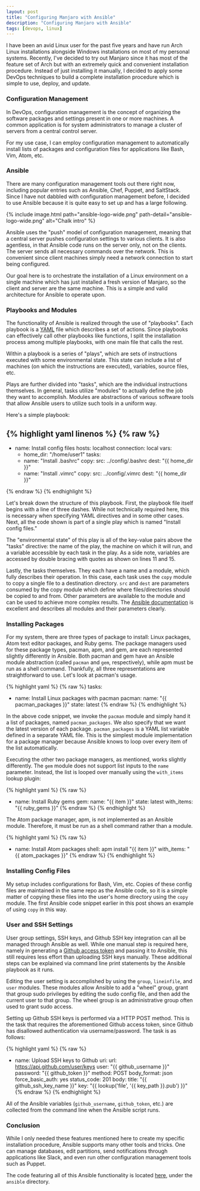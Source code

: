```yaml
---
layout: post
title: "Configuring Manjaro with Ansible"
description: "Configuring Manjaro with Ansible"
tags: [devops, linux]
---
```


I have been an avid Linux user for the past five years and have run Arch Linux
installations alongside Windows installations on most of my personal systems.
Recently, I've decided to try out Manjaro since it has most of the feature set
of Arch but with an extremely quick and convenient installation procedure.
Instead of just installing it manually, I decided to apply some DevOps
techniques to build a complete installation procedure which is simple to use,
deploy, and update.

### Configuration Management

In DevOps, configuration management is the concept of organizing the software
packages and settings present in one or more machines. A common application is
for system administrators to manage a cluster of servers from a central control
server.

For my use case, I can employ configuration management to automatically install
lists of packages and configuration files for applications like Bash, Vim, Atom,
etc.

### Ansible

There are many configuration management tools out there right now, including
popular entries such as Ansible, Chef, Puppet, and SaltStack. Since I have not
dabbled with configuration management before, I decided to use Ansible because
it is quite easy to set up and has a large following.

{% include image.html path="ansible-logo-wide.png"
path-detail="ansible-logo-wide.png" alt="Chalk intro" %}

Ansible uses the "push" model of configuration management, meaning that a
central server pushes configuration settings to various clients. It is also
agentless, in that Ansible code runs on the server only, not on the clients. The
server sends all necessary commands over the network. This is convenient since
client machines simply need a network connection to start being configured.

Our goal here is to orchestrate the installation of a Linux environment on a
single machine which has just installed a fresh version of Manjaro, so the
client and server are the same machine. This is a simple and valid architecture
for Ansible to operate upon.

### Playbooks and Modules

The functionality of Ansible is realized through the use of "playbooks". Each
playbook is a [YAML](https://en.wikipedia.org/wiki/YAML) file which describes a
set of actions. Since playbooks can effectively call other playbooks like
functions, I split the installation process among multiple playbooks, with one
main file that calls the rest.

Within a playbook is a series of "plays", which are sets of instructions
executed with some environmental state. This state can include a list of
machines (on which the instructions are executed), variables, source files, etc.

Plays are further divided into "tasks", which are the individual instructions
themselves. In general, tasks utilize "modules" to actually define the job they
want to accomplish. Modules are abstractions of various software tools that
allow Ansible users to utilize such tools in a uniform way.

Here's a simple playbook:

{% highlight yaml linenos %}
{% raw %}
---
- name: Install config files
  hosts: localhost
  connection: local
  vars:
    - home_dir: "/home/user1"
  tasks:
    - name: "Install .bashrc"
      copy:
        src: ../config/.bashrc
        dest: "{{ home_dir }}"
    - name: "Install .vimrc"
      copy:
        src: ../config/.vimrc
        dest: "{{ home_dir }}"

{% endraw %}
{% endhighlight %}

Let's break down the structure of this playbook. First, the playbook file itself
begins with a line of three dashes. While not technically required here, this is
necessary when specifying YAML directives and in some other cases. Next, all the
code shown is part of a single play which is named "Install config files."

The "environmental state" of this play is all of the key-value pairs above the
"tasks" directive: the name of the play, the machine on which it will run, and a
variable accessible by each task in the play. As a side note, variables are
accessed by double bracing with quotes as shown on lines 11 and 15.

Lastly, the tasks themselves. They each have a name and a module, which fully
describes their operation. In this case, each task uses the `copy` module to
copy a single file to a destination directory. `src` and `dest` are parameters
consumed by the copy module which define where files/directories should be
copied to and from. Other parameters are available to the module and can be used
to achieve more complex results. The [Ansible documentation](
https://docs.ansible.com/) is excellent and describes all modules and their
parameters clearly.

### Installing Packages

For my system, there are three types of package to install: Linux packages, Atom
text editor packages, and Ruby gems. The package managers used for these package
types, pacman, apm, and gem, are each represented slightly differently in
Ansible. Both pacman and gem have an Ansible module abstraction (called `pacman`
and `gem`, respectively), while apm must be run as a shell command. Thankfully,
all three representations are straightforward to use. Let's look at pacman's
usage.

{% highlight yaml %}
{% raw %}
  tasks:
  - name: Install Linux packages with pacman
    pacman:
        name: "{{ pacman_packages }}"
        state: latest
{% endraw %}
{% endhighlight %}

In the above code snippet, we invoke the `pacman` module and simply hand it a
list of packages, named `pacman_packages`. We also specify that we want the
latest version of each package. `pacman_packages` is a YAML list variable
defined in a separate YAML file. This is the simplest module implementation for
a package manager because Ansible knows to loop over every item of the list
automatically.

Executing the other two package managers, as mentioned, works slightly
differently. The `gem` module does not support list inputs to the `name`
parameter. Instead, the list is looped over manually using the `with_items`
lookup plugin:

{% highlight yaml %}
{% raw %}
  - name: Install Ruby gems
    gem:
        name: "{{ item }}"
        state: latest
    with_items: "{{ ruby_gems }}"
{% endraw %}
{% endhighlight %}

The Atom package manager, apm, is not implemented as an Ansible module.
Therefore, it must be run as a shell command rather than a module.

{% highlight yaml %}
{% raw %}
  - name: Install Atom packages
    shell: apm install "{{ item }}"
    with_items: "{{ atom_packages }}"
{% endraw %}
{% endhighlight %}

### Installing Config Files

My setup includes configurations for Bash, Vim, etc. Copies of these config
files are maintained in the same repo as the Ansible code, so it is a simple
matter of copying these files into the user's home directory using the `copy`
module. The first Ansible code snippet earlier in this post shows an example of
using `copy` in this way.

### User and SSH Settings

User group settings, SSH keys, and Github SSH key integration can all be managed
through Ansible as well. While one manual step is required here, namely in
generating a [Github access token](
https://help.github.com/en/github/authenticating-to-github/creating-a-personal-access-token-for-the-command-line)
and passing it to Ansible, this still requires less effort than uploading SSH
keys manually. These additional steps can be explained via command line print
statements by the Ansible playbook as it runs.

Editing the user setting is accomplished by using the `group`, `lineinfile`, and
`user` modules. These modules allow Ansible to add a "wheel" group, grant that
group sudo privileges by editing the sudo config file, and then add the current
user to that group. The wheel group is an administrative group often used to
grant sudo access.

Setting up Github SSH keys is performed via a HTTP POST method. This is the task
that requires the aforementioned Github access token, since Github has
disallowed authentication via username/password. The task is as follows:

{% highlight yaml %}
{% raw %}
  - name: Upload SSH keys to Github
    uri:
        url: https://api.github.com/user/keys
        user: "{{ github_username }}"
        password: "{{ github_token }}"
        method: POST
        body_format: json
        force_basic_auth: yes
        status_code: 201
        body:
            title: "{{ github_ssh_key_name }}"
            key: "{{ lookup('file', '{{ key_path }}.pub') }}"
{% endraw %}
{% endhighlight %}

All of the Ansible variables (`github_username`, `github_token`, etc.) are
collected from the command line when the Ansible script runs.

### Conclusion

While I only needed these features mentioned here to create my specific
installation procedure, Ansible supports many other tools and tricks. One can
manage databases, edit partitions, send notifications through applications like
Slack, and even run other configuration management tools such as Puppet.

The code featuring all of this Ansible functionality is located
[here](https://github.com/jdtaylor7/workflow), under the `ansible` directory.
